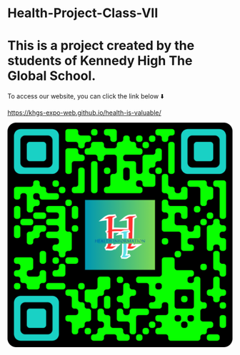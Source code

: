 # Health-Project-Class-VII

This is a project created by the students of Kennedy High The Global School.
============================================================================

To access our website, you can click the link below ⬇️  

  https://khgs-expo-web.github.io/health-is-valuable/


![Alt text](Images/qr-code.png)